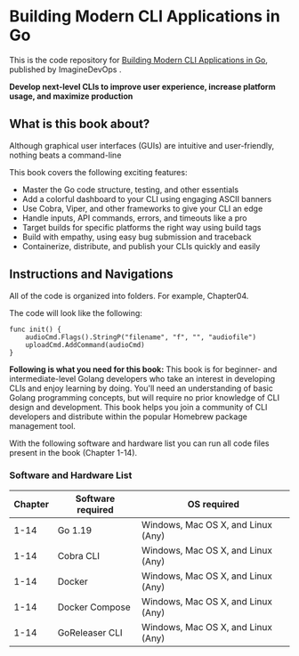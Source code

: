 # Building Modern CLI Applications in Go


This is the code repository for [Building Modern CLI Applications in Go](https://www.imaginedevops.io/product/building-modern-cli-applications-in-go/9781804611654?utm_source=github&utm_medium=repository&utm_campaign=9781804611654), published by ImagineDevOps .

**Develop next-level CLIs to improve user experience, increase platform usage, and maximize production**

## What is this book about?
Although graphical user interfaces (GUIs) are intuitive and user-friendly, nothing beats a command-line

This book covers the following exciting features:
* Master the Go code structure, testing, and other essentials
* Add a colorful dashboard to your CLI using engaging ASCII banners
* Use Cobra, Viper, and other frameworks to give your CLI an edge
* Handle inputs, API commands, errors, and timeouts like a pro
* Target builds for specific platforms the right way using build tags
* Build with empathy, using easy bug submission and traceback
* Containerize, distribute, and publish your CLIs quickly and easily




## Instructions and Navigations
All of the code is organized into folders. For example, Chapter04.

The code will look like the following:
```
func init() {
    audioCmd.Flags().StringP("filename", "f", "", "audiofile")
    uploadCmd.AddCommand(audioCmd)
}
```

**Following is what you need for this book:**
This book is for beginner- and intermediate-level Golang developers who take an interest in developing CLIs and enjoy learning by doing. You'll need an understanding of basic Golang programming concepts, but will require no prior knowledge of CLI design and development. This book helps you join a community of CLI developers and distribute within the popular Homebrew package management tool.

With the following software and hardware list you can run all code files present in the book (Chapter 1-14).
### Software and Hardware List
| Chapter | Software required | OS required |
| -------- | ------------------------------------ | ----------------------------------- |
| 1-14 | Go 1.19 | Windows, Mac OS X, and Linux (Any) |
| 1-14 | Cobra CLI | Windows, Mac OS X, and Linux (Any) |
| 1-14 | Docker | Windows, Mac OS X, and Linux (Any) |
| 1-14 | Docker Compose | Windows, Mac OS X, and Linux (Any) |
| 1-14 | GoReleaser CLI | Windows, Mac OS X, and Linux (Any) |

